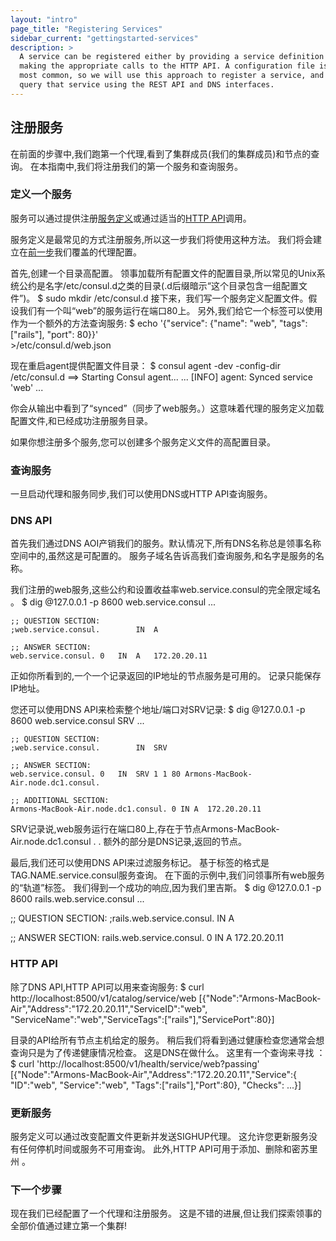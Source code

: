 ```yaml
---
layout: "intro"
page_title: "Registering Services"
sidebar_current: "gettingstarted-services"
description: >
  A service can be registered either by providing a service definition or by
  making the appropriate calls to the HTTP API. A configuration file is the
  most common, so we will use this approach to register a service, and then
  query that service using the REST API and DNS interfaces.
---
```


## **注册服务**
在前面的步骤中,我们跑第一个代理,看到了集群成员(我们的集群成员)和节点的查询。 在本指南中,我们将注册我们的第一个服务和查询服务。

### 定义一个服务

服务可以通过提供注册[服务定义](https://www.consul.io/docs/agent/services.html)或通过适当的[HTTP API](https://www.consul.io/docs/agent/http.html)调用。

服务定义是最常见的方式注册服务,所以这一步我们将使用这种方法。 我们将会建立在[前一步](https://www.consul.io/intro/getting-started/agent.html)我们覆盖的代理配置。

首先,创建一个目录高配置。 领事加载所有配置文件的配置目录,所以常见的Unix系统公约是名字/etc/consul.d之类的目录(.d后缀暗示“这个目录包含一组配置文件”)。
    $ sudo mkdir /etc/consul.d
接下来，我们写一个服务定义配置文件。假设我们有一个叫“web”的服务运行在端口80上。 另外,我们给它一个标签可以使用作为一个额外的方法查询服务:
    $ echo '{"service": {"name": "web", "tags": ["rails"], "port": 80}}' \
        >/etc/consul.d/web.json

现在重启agent提供配置文件目录：
    $ consul agent -dev -config-dir /etc/consul.d
    ==> Starting Consul agent...
    ...
        [INFO] agent: Synced service 'web'
    ...

你会从输出中看到了“synced”（同步了web服务。）这意味着代理的服务定义加载配置文件,和已经成功注册服务目录。

如果你想注册多个服务,您可以创建多个服务定义文件的高配置目录。

### 查询服务
一旦启动代理和服务同步,我们可以使用DNS或HTTP API查询服务。

### DNS API

首先我们通过DNS AOI产销我们的服务。默认情况下,所有DNS名称总是领事名称空间中的,虽然这是可配置的。 服务子域名告诉高我们查询服务,和名字是服务的名称。

我们注册的web服务,这些公约和设置收益率web.service.consul的完全限定域名 。
    $ dig @127.0.0.1 -p 8600 web.service.consul
    ...

    ;; QUESTION SECTION:
    ;web.service.consul.        IN  A

    ;; ANSWER SECTION:
    web.service.consul. 0   IN  A   172.20.20.11

正如你所看到的,一个一个记录返回的IP地址的节点服务是可用的。 记录只能保存IP地址。

您还可以使用DNS API来检索整个地址/端口对SRV记录:
    $ dig @127.0.0.1 -p 8600 web.service.consul SRV
    ...

    ;; QUESTION SECTION:
    ;web.service.consul.        IN  SRV

    ;; ANSWER SECTION:
    web.service.consul. 0   IN  SRV 1 1 80 Armons-MacBook-Air.node.dc1.consul.

    ;; ADDITIONAL SECTION:
    Armons-MacBook-Air.node.dc1.consul. 0 IN A  172.20.20.11

SRV记录说,web服务运行在端口80上,存在于节点Armons-MacBook-Air.node.dc1.consul . . 额外的部分是DNS记录,返回的节点。

最后,我们还可以使用DNS API来过滤服务标记。 基于标签的格式是TAG.NAME.service.consul服务查询。 在下面的示例中,我们问领事所有web服务的“轨道”标签。 我们得到一个成功的响应,因为我们里吉斯。
$ dig @127.0.0.1 -p 8600 rails.web.service.consul
...

;; QUESTION SECTION:
;rails.web.service.consul.      IN  A

;; ANSWER SECTION:
rails.web.service.consul.   0   IN  A   172.20.20.11

### HTTP API
除了DNS API,HTTP API可以用来查询服务:
    $ curl http://localhost:8500/v1/catalog/service/web
    [{"Node":"Armons-MacBook-Air","Address":"172.20.20.11","ServiceID":"web", \
    "ServiceName":"web","ServiceTags":["rails"],"ServicePort":80}]

目录的API给所有节点主机给定的服务。 稍后我们将看到通过健康检查您通常会想查询只是为了传递健康情况检查。 这是DNS在做什么。 这里有一个查询来寻找 ：
    $ curl 'http://localhost:8500/v1/health/service/web?passing'
    [{"Node":"Armons-MacBook-Air","Address":"172.20.20.11","Service":{ \
    "ID":"web", "Service":"web", "Tags":["rails"],"Port":80}, "Checks": ...}]

### 更新服务
服务定义可以通过改变配置文件更新并发送SIGHUP代理。 这允许您更新服务没有任何停机时间或服务不可用查询。
此外,HTTP API可用于添加、删除和密苏里州 。

### 下一个步骤 
现在我们已经配置了一个代理和注册服务。 这是不错的进展,但让我们探索领事的全部价值通过建立第一个集群!
